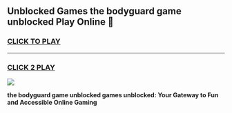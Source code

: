 
## Unblocked Games the bodyguard game unblocked Play Online 👋
<h3>
<a href="https://news.freeplayer.one?title=the_bodyguard_game_unblocked&ref=17F">CLICK TO PLAY</a></h3>
<hr>

<h3>
<a href="https://news.freeplayer.one?title=the_bodyguard_game_unblocked&ref=17F">CLICK 2 PLAY</a>
  
</h3>

<a href="https://news.freeplayer.one?title=the_bodyguard_game_unblocked&ref=17F/"><img src="https://clearcache.store/games.png"></a>


**the bodyguard game unblocked games unblocked: Your Gateway to Fun and Accessible Online Gaming**
